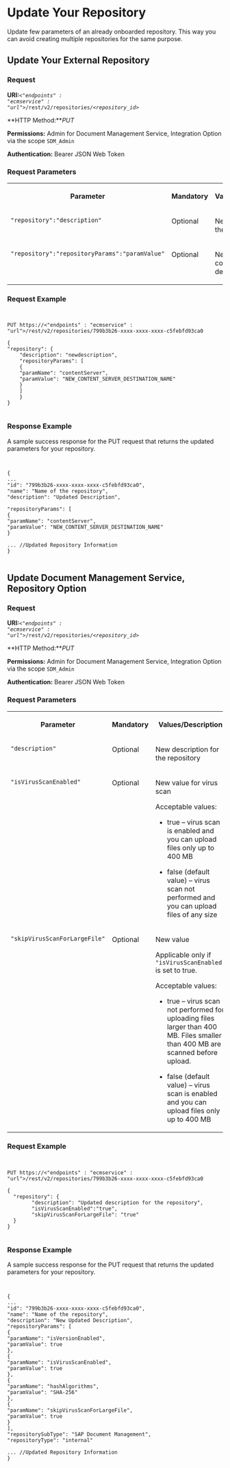 <!-- loio7f59ed09665c4bfbb604bb17437916da -->

# Update Your Repository

Update few parameters of an already onboarded repository. This way you can avoid creating multiple repositories for the same purpose.



<a name="loio7f59ed09665c4bfbb604bb17437916da__section_k3f_dqb_2nb"/>

## Update Your External Repository



### Request

**URI:**<code><i class="varname">&lt;"endpoints" : "ecmservice" : "url"&gt;</i>/rest/v2/repositories/<i class="varname">&lt;repository_id&gt;</i></code>

**HTTP Method:***PUT*

**Permissions:** Admin for Document Management Service, Integration Option via the scope `SDM_Admin`

**Authentication:** Bearer JSON Web Token



### Request Parameters


<table>
<tr>
<th valign="top">

Parameter

</th>
<th valign="top">

Mandatory

</th>
<th valign="top">

Values/Description

</th>
</tr>
<tr>
<td valign="top">

`"repository":"description"`

</td>
<td valign="top">

Optional

</td>
<td valign="top">

New description for the repository

</td>
</tr>
<tr>
<td valign="top">

`"repository":"repositoryParams":"paramValue"`

</td>
<td valign="top">

Optional

</td>
<td valign="top">

New value for the content server destination

</td>
</tr>
</table>



### Request Example

```


PUT https://<"endpoints" : "ecmservice" : "url">/rest/v2/repositories/799b3b26-xxxx-xxxx-xxxx-c5febfd93ca0

{
"repository": {
	"description": "newdescription",
	"repositoryParams": [
	{
	"paramName": "contentServer",
	"paramValue": "NEW_CONTENT_SERVER_DESTINATION_NAME"
	}
	]
	}
}


```



### Response Example

A sample success response for the PUT request that returns the updated parameters for your repository.

```


{
...
"id": "799b3b26-xxxx-xxxx-xxxx-c5febfd93ca0",
"name": "Name of the repository",
"description": "Updated Description",

"repositoryParams": [
{
"paramName": "contentServer",
"paramValue": "NEW_CONTENT_SERVER_DESTINATION_NAME"
}

... //Updated Repository Information
}


```



<a name="loio7f59ed09665c4bfbb604bb17437916da__section_kjj_vlb_wcb"/>

## Update Document Management Service, Repository Option



### Request

**URI:**<code><i class="varname">&lt;"endpoints" : "ecmservice" : "url"&gt;</i>/rest/v2/repositories/<i class="varname">&lt;repository_id&gt;</i></code>

**HTTP Method:***PUT*

**Permissions:** Admin for Document Management Service, Integration Option via the scope `SDM_Admin`

**Authentication:** Bearer JSON Web Token



### Request Parameters


<table>
<tr>
<th valign="top">

Parameter

</th>
<th valign="top">

Mandatory

</th>
<th valign="top">

Values/Description

</th>
</tr>
<tr>
<td valign="top">

`"description"`

</td>
<td valign="top">

Optional

</td>
<td valign="top">

New description for the repository

</td>
</tr>
<tr>
<td valign="top">

`"isVirusScanEnabled"`

</td>
<td valign="top">

Optional

</td>
<td valign="top">

New value for virus scan

Acceptable values:

-   true – virus scan is enabled and you can upload files only up to 400 MB

-   false \(default value\) – virus scan not performed and you can upload files of any size




</td>
</tr>
<tr>
<td valign="top">

`"skipVirusScanForLargeFile"`

</td>
<td valign="top">

Optional

</td>
<td valign="top">

New value

Applicable only if `"isVirusScanEnabled"` is set to true.

Acceptable values:

-   true – virus scan not performed for uploading files larger than 400 MB. Files smaller than 400 MB are scanned before upload.

-   false \(default value\) – virus scan is enabled and you can upload files only up to 400 MB




</td>
</tr>
</table>



### Request Example

```


PUT https://<"endpoints" : "ecmservice" : "url">/rest/v2/repositories/799b3b26-xxxx-xxxx-xxxx-c5febfd93ca0

{
  "repository": {
		"description": "Updated description for the repository",
		"isVirusScanEnabled":"true",
		"skipVirusScanForLargeFile": "true"
  }
}


```



### Response Example

A sample success response for the PUT request that returns the updated parameters for your repository.

```


{
...
"id": "799b3b26-xxxx-xxxx-xxxx-c5febfd93ca0",
"name": "Name of the repository",
"description": "New Updated Description",
"repositoryParams": [
{
"paramName": "isVersionEnabled",
"paramValue": true
},
{
"paramName": "isVirusScanEnabled",
"paramValue": true
},
{
"paramName": "hashAlgorithms",
"paramValue": "SHA-256"
},
{
"paramName": "skipVirusScanForLargeFile",
"paramValue": true
}
],
"repositorySubType": "SAP Document Management",
"repositoryType": "internal"

... //Updated Repository Information
}


```

